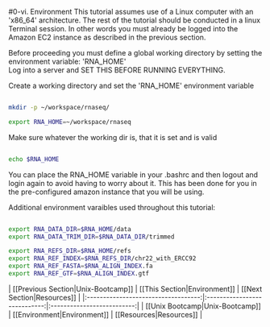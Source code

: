 #0-vi. Environment
This tutorial assumes use of a Linux computer with an 'x86_64' architecture.  The rest of the tutorial should be conducted in a linux Terminal session.  In other words you must already be logged into the Amazon EC2 instance as described in the previous section.

Before proceeding you must define a global working directory by setting the environment variable: 'RNA_HOME'  
Log into a server and SET THIS BEFORE RUNNING EVERYTHING.    

Create a working directory and set the 'RNA_HOME' environment variable

```bash

mkdir -p ~/workspace/rnaseq/

export RNA_HOME=~/workspace/rnaseq

```
	
Make sure whatever the working dir is, that it is set and is valid

```bash

echo $RNA_HOME

```

You can place the RNA_HOME variable in your .bashrc and then logout and login again to avoid having to worry about it. This has been done for you in the pre-configured amazon instance that you will be using.

Additional environment varaibles used throughout this tutorial:

```bash

export RNA_DATA_DIR=$RNA_HOME/data
export RNA_DATA_TRIM_DIR=$RNA_DATA_DIR/trimmed

export RNA_REFS_DIR=$RNA_HOME/refs
export RNA_REF_INDEX=$RNA_REFS_DIR/chr22_with_ERCC92
export RNA_REF_FASTA=$RNA_ALIGN_INDEX.fa
export RNA_REF_GTF=$RNA_ALIGN_INDEX.gtf

```


| [[Previous Section|Unix-Bootcamp]]  | [[This Section|Environment]] | [[Next Section|Resources]] |
|:-----------------------------------:|:----------------------------:|:--------------------------:|
| [[Unix Bootcamp|Unix-Bootcamp]]     | [[Environment|Environment]]  | [[Resources|Resources]]    |
